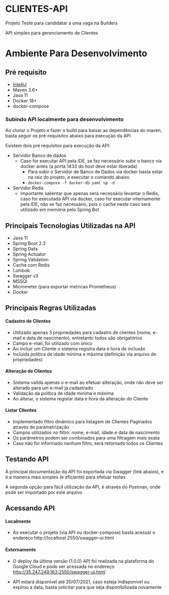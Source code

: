 # CLIENTES-API

Projeto Teste para candidatar a uma vaga na Builders

API simples para gerenciamento de Clientes

# Ambiente Para Desenvolvimento

## Pré requisito

- [IntelliJ](https://www.jetbrains.com/idea/download/)
- Maven 3.6+
- Java 11
- Docker 18+
- docker-compose

### Subindo API localmente para desenvolvimento

Ao clonar o Projeto e fazer o build para baixar as dependências do maven, basta seguir os pré-requisitos abaixo para
execução da API

Existem dois pré requisitos para execução da API:

- Servidor Banco de dados
    - Caso for executar API pela IDE, se faz necessário subir o banco via docker antes (a porta 1433 do host deve estar
      liberada)
        - Para subir o Servidor de Banco de Dados via docker basta estar na raiz do projeto, e executar o comando abaixo
        - ```docker-compose -f docker-db.yaml up -d```
- Servidor Redis
    - Importante salientar que apenas será necessário levantar o Redis, caso for executada API via docker, caso for
      executar internamente pela IDE, não se faz necessário, pois o cache neste caso será utilizado em memória pelo
      Spring Bot

## Principais Tecnologias Utilizadas na API

- Java 11
- Spring Boot 2.3
- Spring Data
- Spring Actuator
- Spring Validation
- Cache com Redis
- Lombok
- Swagger v3
- MSSQl
- Micrometer (para exportar metricas Prometheus)
- Docker

## Principais Regras Utilizadas

#### Cadastro de Clientes

- Utilizado apenas 3 propriedades para cadastro de clientes (nome, e-mail e data de nascimento), entretanto todos são
  obrigatórios
- Campo e-mail, foi utilizado com único
- Ao incluir um Cliente o sistema registra data e hora de inclusão
- Incluída política de idade mínima e máxima (definição via arquivo de propriedades)

#### Alteração de Clientes

- Sistema valida apenas o e-mail ao efetuar alteração, onde não deve ser alterado para um e-mail já cadastrado
- Validação da política de idade mínima e máxima
- Ao alterar, o sistema registar data e hora da alteração do Cliente

#### Listar Clientes

- Implementado filtro dinâmico para listagem de Clientes Paginados através de parametrização
- Campos utilizados no filtro: nome, e-mail, idade e data de nascimento
- Os parâmetros podem ser combinados para uma filtragem mais exata
- Caso não for informado nenhum filtro, será retornado todos os Clientes

## Testando API

A principal documentação da API foi exportada via Swagger (link abaixo), e é a maneira mais simples (e eficiente) para
efetuar testes

A segunda opção para fácil utilização da API, é através do Postman, onde pode ser importado por este arquivo

## Acessando API

#### Localmente

- Ao executar o projeto (via API ou docker-compose) basta acessar o endereço http://localhost:2550/swagger-ui.html

#### Externamente

- O deploy da última versão (1.0.0) API foi realizada na plataforma do Google Cloud e pode ser acessada no
  endereço http://35.247.249.163:2550/swagger-ui.html

- API estará disponível até 20/07/2021, caso esteja indisponível ou expirou a data, basta solicitar para que seja
  disponibilizada novamente

